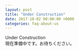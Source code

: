 ```yaml
---
layout: post
title: "Under Construction"
date: 2017-10-02 00:00:00 +0000
categories: faq-about-us
---
```

Under Construction<br>
現在準備中です。お待ちください。
